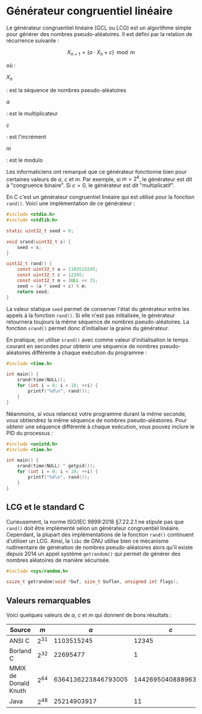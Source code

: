 # Générateur congruentiel linéaire

Le générateur congruentiel linéaire (GCL ou LCG) est un algorithme simple pour générer des nombres pseudo-aléatoires. Il est défini par la relation de récurrence suivante :

$$
X_{n+1} = (a \cdot X_n + c) \mod m
$$

où :

$X_n$

: est la séquence de nombres pseudo-aléatoires

$a$

: est le multiplicateur

$c$

: est l'incrément

$m$

: est le modulo

Les informaticiens ont remarqué que ce générateur fonctionne bien pour certaines valeurs de $a$, $c$ et $m$. Par exemple, si $m = 2^k$, le générateur est dit à "congruence binaire". Si $c = 0$, le générateur est dit "multiplicatif".

En C c'est un générateur congruentiel linéaire qui est utilisé pour la fonction `rand()`. Voici une implémentation de ce générateur :

```c
#include <stdio.h>
#include <stdlib.h>

static uint32_t seed = 0;

void srand(uint32_t s) {
    seed = s;
}

uint32_t rand() {
    const uint32_t a = 1103515245;
    const uint32_t c = 12345;
    const uint32_t m = 1ULL << 31;
    seed = (a * seed + c) % m;
    return seed;
}
```

La valeur statique `seed` permet de conserver l'état du générateur entre les appels à la fonction `rand()`. Si elle n'est pas initialisée, le générateur retournera toujours la même séquence de nombres pseudo-aléatoires. La fonction `srand()` permet donc d'initialiser la graine du générateur.

En pratique, on utilise `srand()` avec comme valeur d'initialisation le temps courant en secondes pour obtenir une séquence de nombres pseudo-aléatoires différente à chaque exécution du programme :

```c
#include <time.h>

int main() {
    srand(time(NULL));
    for (int i = 0; i < 10; ++i) {
        printf("%d\n", rand());
    }
}
```

Néanmoins, si vous relancez votre programme durant la même seconde, vous obtiendrez la même séquence de nombres pseudo-aléatoires. Pour obtenir une séquence différente à chaque exécution, vous pouvez inclure le PID du processus :

```c
#include <unistd.h>
#include <time.h>

int main() {
    srand(time(NULL) ^ getpid());
    for (int i = 0; i < 10; ++i) {
        printf("%d\n", rand());
    }
}
```

## LCG et le standard C

Curieusement, la norme ISO/IEC 9899:2018 §7.22.2.1 ne stipule pas que `rand()` doit être implémenté selon un générateur congruentiel linéaire. Cependant, la plupart des implémentations de la fonction `rand()` continuent d'utiliser un LCG. Ainsi, la `libc` de GNU utilise bien ce mécanisme rudimentaire de génération de nombres pseudo-aléatoires alors qu'il existe depuis 2014 un appel système `getrandom()` qui permet de générer des nombres aléatoires de manière sécurisée.

```c
#include <sys/random.h>

ssize_t getrandom(void *buf, size_t buflen, unsigned int flags);
```

## Valeurs remarquables

Voici quelques valeurs de $a$, $c$ et $m$ qui donnent de bons résultats :

| Source               | $m$      | $a$                   | $c$                   |
| -------------------- | -------- | --------------------- | --------------------- |
| ANSI C               | $2^{31}$ | $1103515245$          | $12345$               |
| Borland C            | $2^{32}$ | $22695477$            | $1$                   |
| MMIX de Donald Knuth | $2^{64}$ | $6364136223846793005$ | $1442695040888963407$ |
| Java                 | $2^{48}$ | $25214903917$         | $11$                  |
